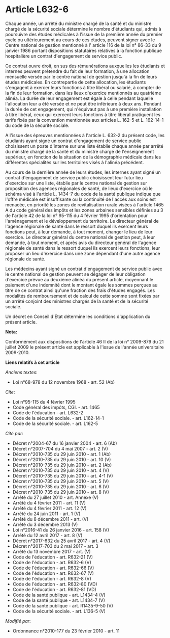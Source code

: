 # Article L632-6

Chaque année, un arrêté du ministre chargé de la santé et du ministre chargé de la sécurité sociale détermine le nombre
d'étudiants qui, admis à poursuivre des études médicales à l'issue de la première année du premier cycle ou ultérieurement au
cours de ces études, peuvent signer avec le                Centre national de gestion mentionné à l' article 116 de la loi n°
86-33 du 9 janvier 1986 portant dispositions statutaires relatives à la fonction publique hospitalière un contrat
d'engagement de service public. 

Ce contrat ouvre droit, en sus des rémunérations auxquelles les étudiants et internes peuvent prétendre du fait de leur
formation, à une allocation mensuelle versée par le centre national de gestion jusqu'à la fin de leurs études médicales. En
contrepartie de cette allocation, les étudiants s'engagent à exercer leurs fonctions à titre libéral ou salarié, à compter de
la fin de leur formation, dans les lieux d'exercice mentionnés au quatrième alinéa. La durée de leur engagement est égale à
celle pendant laquelle l'allocation leur a été versée et ne peut être inférieure à deux ans. Pendant la durée de cet
engagement, qui n'équivaut pas à une première installation à titre libéral, ceux qui exercent leurs fonctions à titre libéral
pratiquent les tarifs fixés par la convention mentionnée aux articles L. 162-5 et L. 162-14-1 du code de la sécurité sociale.

A l'issue des épreuves mentionnées à l'article L. 632-2 du présent code, les étudiants ayant signé un contrat d'engagement de
service public choisissent un poste d'interne sur une liste établie chaque année par arrêté du ministre chargé de la santé et
du ministre chargé de l'enseignement supérieur, en fonction de la situation de la démographie médicale dans les différentes
spécialités sur les territoires visés à l'alinéa précédent. 

Au cours de la dernière année de leurs études, les internes ayant signé un contrat d'engagement de service public choisissent
leur futur lieu d'exercice sur une liste, établie par le centre national de gestion sur proposition des agences régionales de
santé, de lieux d'exercice où le schéma visé à l'article L. 1434-7 du code de la santé publique indique que l'offre médicale
est insuffisante ou la continuité de l'accès aux soins est menacée, en priorité les zones de revitalisation rurale visées à
l'article 1465 A du code général des impôts et les zones urbaines sensibles définies au 3 de l'article 42 de la loi n° 95-115
du 4 février 1995 d'orientation pour l'aménagement et le développement du territoire. Le directeur général de l'agence
régionale de santé dans le ressort duquel ils exercent leurs fonctions peut, à leur demande, à tout moment, changer le lieu
de leur exercice. Le directeur général du centre national de gestion peut, à leur demande, à tout moment, et après avis du
directeur général de l'agence régionale de santé dans le ressort duquel ils exercent leurs fonctions, leur proposer un lieu
d'exercice dans une zone dépendant d'une autre agence régionale de santé. 

Les médecins ayant signé un contrat d'engagement de service public avec le centre national de gestion peuvent se dégager de
leur obligation d'exercice prévue au deuxième alinéa du présent article, moyennant le paiement d'une indemnité dont le
montant égale les sommes perçues au titre de ce contrat ainsi qu'une fraction des frais d'études engagés. Les modalités de
remboursement et de calcul de cette somme sont fixées par un arrêté conjoint des ministres chargés de la santé et de la
sécurité sociale. 

Un décret en Conseil d'Etat détermine les conditions d'application du présent article.

**Nota:**

Conformément aux dispositions de l'article 46 II de la loi n° 2009-879 du 21 juillet 2009 le présent article est applicable à
l'issue de l'année universitaire 2009-2010.

**Liens relatifs à cet article**

_Anciens textes_:

  - Loi n°68-978 du 12 novembre 1968 - art. 52 (Ab)

_Cite_:

  - Loi n°95-115 du 4 février 1995
  - Code général des impôts, CGI. - art. 1465
  - Code de l'éducation - art. L632-2
  - Code de la sécurité sociale. - art. L162-14-1
  - Code de la sécurité sociale. - art. L162-5

_Cité par_:

  - Décret n°2004-67 du 16 janvier 2004 - art. 6 (Ab)
  - Décret n°2007-704 du 4 mai 2007 - art. 2 (V)
  - Décret n°2010-735 du 29 juin 2010 - art. 1 (Ab)
  - Décret n°2010-735 du 29 juin 2010 - art. 10 (V)
  - Décret n°2010-735 du 29 juin 2010 - art. 2 (Ab)
  - Décret n°2010-735 du 29 juin 2010 - art. 4 (V)
  - Décret n°2010-735 du 29 juin 2010 - art. 4-1 (V)
  - Décret n°2010-735 du 29 juin 2010 - art. 5 (V)
  - Décret n°2010-735 du 29 juin 2010 - art. 6 (V)
  - Décret n°2010-735 du 29 juin 2010 - art. 8 (V)
  - Arrêté du 27 juillet 2010 - art. Annexe (V)
  - Arrêté du 4 février 2011 - art. 11 (V)
  - Arrêté du 4 février 2011 - art. 12 (V)
  - Arrêté du 24 juin 2011 - art. 1 (V)
  - Arrêté du 8 décembre 2011 - art. (V)
  - Arrêté du 3 décembre 2013 (V)
  - Loi n°2016-41 du 26 janvier 2016 - art. 158 (V)
  - Arrêté du 12 avril 2017 - art. 8 (V)
  - Décret n°2017-632 du 25 avril 2017 - art. 4 (V)
  - Décret n°2017-703 du 2 mai 2017 - art. 3
  - Arrêté du 13 novembre 2017 - art. (V)
  - Code de l'éducation - art. R632-21 (V)
  - Code de l'éducation - art. R632-6 (V)
  - Code de l'éducation - art. R632-66 (V)
  - Code de l'éducation - art. R632-67 (V)
  - Code de l'éducation - art. R632-8 (V)
  - Code de l'éducation - art. R632-80 (VD)
  - Code de l'éducation - art. R632-81 (VD)
  - Code de la santé publique - art. L1434-4 (V)
  - Code de la santé publique - art. L1434-7 (V)
  - Code de la santé publique - art. R1435-9-50 (V)
  - Code de la sécurité sociale. - art. L136-5 (V)

_Modifié par_:

  - Ordonnance n°2010-177 du 23 février 2010 - art. 11
